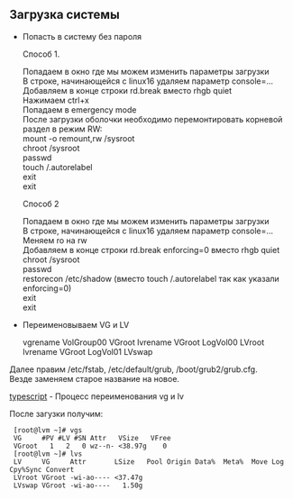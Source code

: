 ## Загрузка системы  

* Попасть в систему без пароля  

    Способ 1.  

    Попадаем в окно где мы можем изменить параметры загрузки  
    В строке, начинающейся с linux16 удаляем параметр console=...  
    Добавляем в конце строки rd.break вместо rhgb quiet  
    Нажимаем ctrl+x  
    Попадаем в emergency mode  
    После загрузки оболочки необходимо перемонтировать корневой раздел в режим RW:  
    mount -o remount,rw /sysroot  
    chroot /sysroot  
    passwd  
    touch /.autorelabel  
    exit  
    exit  

    Способ 2  

    Попадаем в окно где мы можем изменить параметры загрузки  
    В строке, начинающейся с linux16 удаляем параметр console=...  
    Меняем ro на rw  
    Добавляем в конце строки rd.break enforcing=0 вместо rhgb quiet  
    chroot /sysroot  
    passwd  
    restorecon /etc/shadow (вместо touch /.autorelabel так как указали enforcing=0)  
    exit  
    exit  


* Переименовываем VG и LV  

    vgrename VolGroup00 VGroot
    lvrename VGroot LogVol00 LVroot
    lvrename VGroot LogVol01 LVswap

Далее правим /etc/fstab, /etc/default/grub, /boot/grub2/grub.cfg.  
Везде заменяем старое название на новое.  

[typescript](typescript) - Процесс переименования vg и lv  

После загузки получим:  

     [root@lvm ~]# vgs
     VG     #PV #LV #SN Attr   VSize   VFree
     VGroot   1   2   0 wz--n- <38.97g    0
     [root@lvm ~]# lvs
     LV     VG     Attr       LSize   Pool Origin Data%  Meta%  Move Log Cpy%Sync Convert
     LVroot VGroot -wi-ao---- <37.47g 
     LVswap VGroot -wi-ao----   1.50g 

